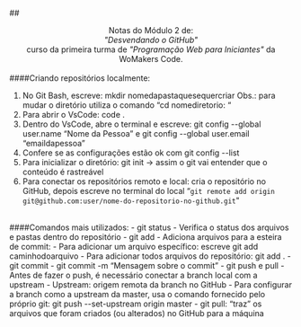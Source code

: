 ##<center> Notas do Módulo 2 de:<br> *"Desvendando o GitHub"* <br> curso da primeira turma de *"Programação Web para Iniciantes"* da WoMakers Code.</center>
<br>
####Criando repositórios localmente:
1. No Git Bash, escreve: mkdir nomedapastaquesequercriar Obs.: para mudar o diretório utiliza o comando “cd nomediretorio: “
2. Para abrir o VsCode: code .
3. Dentro do VsCode, abre o terminal e escreve: git config --global user.name “Nome da Pessoa” e git config  --global user.email “emaildapessoa”
4. Confere se as configurações estão ok com git config --list
5. Para inicializar o diretório: git init → assim o git vai entender que o conteúdo é rastreável
6. Para conectar os repositórios remoto e local: cria o repositório no GitHub, depois escreve no terminal do local “`git remote add origin git@github.com:user/nome-do-repositorio-no-github.git`"
<br>
####Comandos mais utilizados:
- git status
    - Verifica o status dos arquivos e pastas dentro do repositório
- git add
    - Adiciona arquivos para a esteira de commit:
        - Para adicionar um arquivo específico: escreve git add caminhodoarquivo
        - Para adicionar todos arquivos do repositório: git add .
- git commit
    - git commit -m “Mensagem sobre o commit”
- git push e pull
    - Antes de fazer o push, é necessário conectar a branch local com a upstream
        - Upstream: origem remota da branch no GitHub
        - Para configurar a branch como a upstream da master, usa o comando fornecido pelo próprio git: git push --set-upstream origin master
    - git pull: “traz” os arquivos que foram criados (ou alterados) no GitHub para a máquina